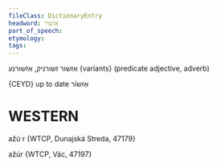 ```yaml
---
fileClass: DictionaryEntry
headword: אַזשור
part_of_speech: 
etymology: 
tags: 
---
```

אַזשור
זשורניק, אַזשורנע {variants}
(predicate adjective, adverb)

{CEYD}
up to date אַזשו֜ר

WESTERN
========

ažúˑr {WTCP, Dunajská Streda, 47179}

ažúr {WTCP, Vác, 47197}
